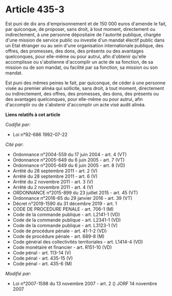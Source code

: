 # Article 435-3

Est puni de dix ans d'emprisonnement et de 150 000 euros d'amende le fait, par quiconque, de proposer, sans droit, à tout
moment, directement ou indirectement, à une personne dépositaire de l'autorité publique, chargée d'une mission de service
public ou investie d'un mandat électif public dans un Etat étranger ou au sein d'une organisation internationale publique,
des offres, des promesses, des dons, des présents ou des avantages quelconques, pour elle-même ou pour autrui, afin d'obtenir
qu'elle accomplisse ou s'abstienne d'accomplir un acte de sa fonction, de sa mission ou de son mandat, ou facilité par sa
fonction, sa mission ou son mandat.

Est puni des mêmes peines le fait, par quiconque, de céder à une personne visée au premier alinéa qui sollicite, sans droit,
à tout moment, directement ou indirectement, des offres, des promesses, des dons, des présents ou des avantages quelconques,
pour elle-même ou pour autrui, afin d'accomplir ou de s'abstenir d'accomplir un acte visé audit alinéa.

**Liens relatifs à cet article**

_Codifié par_:

  - Loi n°92-686 1992-07-22

_Cité par_:

  - Ordonnance n°2004-559 du 17 juin 2004 - art. 4 (VT)
  - Ordonnance n°2005-649 du 6 juin 2005 - art. 7 (VT)
  - Ordonnance n°2005-649 du 6 juin 2005 - art. 8 (VD)
  - Arrêté du 28 septembre 2011 - art. 2 (V)
  - Arrêté du 28 septembre 2011 - art. 6 (V)
  - Arrêté du 2 novembre 2011 - art. 3 (V)
  - Arrêté du 2 novembre 2011 - art. 4 (V)
  - ORDONNANCE n°2015-899 du 23 juillet 2015 - art. 45 (VT)
  - Ordonnance n°2016-65 du 29 janvier 2016 - art. 39 (VT)
  - Décret n°2019-1590 du 31 décembre 2019 - art. 1
  - CODE DE PROCEDURE PENALE - art. 706-1 (M)
  - Code de la commande publique - art. L2141-1 (VD)
  - Code de la commande publique - art. L2341-1 (VD)
  - Code de la commande publique - art. L3123-1 (V)
  - Code de procédure pénale - art. 41-1-2 (VD)
  - Code de procédure pénale - art. 689-8 (M)
  - Code général des collectivités territoriales - art. L1414-4 (VD)
  - Code monétaire et financier - art. R151-10 (VD)
  - Code pénal - art. 113-14 (V)
  - Code pénal - art. 435-15 (V)
  - Code pénal - art. 435-6 (M)

_Modifié par_:

  - Loi n°2007-1598 du 13 novembre 2007 - art. 2 () JORF 14 novembre 2007
